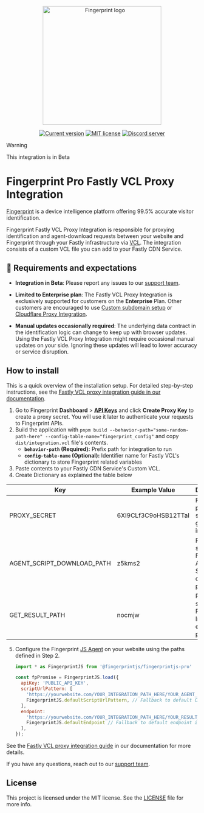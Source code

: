 <p align="center">
  <a href="https://fingerprint.com">
    <picture>
        <source media="(prefers-color-scheme: dark)" srcset="https://fingerprintjs.github.io/home/resources/logo_light.svg" />
        <source media="(prefers-color-scheme: light)" srcset="https://fingerprintjs.github.io/home/resources/logo_dark.svg" />
        <img src="https://fingerprintjs.github.io/home/resources/logo_dark.svg" alt="Fingerprint logo" width="312px" />
   </picture>
  </a>
</p>
<p align="center">
<a href="https://github.com/fingerprintjs/fingerprint-pro-fastly-vcl-integration"><img src="https://img.shields.io/github/v/release/fingerprintjs/fingerprint-pro-fastly-vcl-integration" alt="Current version"></a>
<a href="https://opensource.org/licenses/MIT"><img src="https://img.shields.io/:license-mit-blue.svg" alt="MIT license"></a>
<a href="https://discord.gg/39EpE2neBg"><img src="https://img.shields.io/discord/852099967190433792?style=logo&label=Discord&logo=Discord&logoColor=white" alt="Discord server"></a>
</p>

> [!WARNING]
> This integration is in Beta

# Fingerprint Pro Fastly VCL Proxy Integration

[Fingerprint](https://fingerprint.com) is a device intelligence platform offering 99.5% accurate visitor identification.

Fingerprint Fastly VCL Proxy Integration is responsible for proxying identification and agent-download requests between your website and Fingerprint through your Fastly infrastructure via [VCL](https://www.fastly.com/documentation/guides/vcl/using/). The integration consists of a custom VCL file you can add to your Fastly CDN Service.

## 🚧 Requirements and expectations

* **Integration in Beta**: Please report any issues to our [support team](https://fingerprint.com/support).

* **Limited to Enterprise plan**: The Fastly VCL Proxy Integration is exclusively supported for customers on the **Enterprise** Plan. Other customers are encouraged to use [Custom subdomain setup](https://dev.fingerprint.com/docs/custom-subdomain-setup) or [Cloudflare Proxy Integration](https://dev.fingerprint.com/docs/cloudflare-integration).

* **Manual updates occasionally required**: The underlying data contract in the identification logic can change to keep up with browser updates. Using the Fastly VCL Proxy Integration might require occasional manual updates on your side. Ignoring these updates will lead to lower accuracy or service disruption.

## How to install

This is a quick overview of the installation setup. For detailed step-by-step instructions, see the [Fastly VCL proxy integration guide in our documentation](https://dev.fingerprint.com/docs/fastly-vcl-proxy-integration).

1. Go to Fingerprint **Dashboard** > [**API Keys**](https://dashboard.fingerprint.com/api-keys) and click **Create Proxy Key** to create a proxy secret. You will use it later to authenticate your requests to Fingerprint APIs.
2. Build the application with `pnpm build --behavior-path="some-random-path-here" --config-table-name="fingerprint_config"` and copy `dist/integration.vcl` file's contents.
   - **`behavior-path` (Required):** Prefix path for integration to run
   - **`config-table-name` (Optional):** Identifier name for Fastly VCL's dictionary to store Fingerprint related variables
3. Paste contents to your Fastly CDN Service's Custom VCL.
4. Create Dictionary as explained the table below

| Key                        | Example Value             | Description                                                   |
|----------------------------|---------------------------|---------------------------------------------------------------|
| PROXY_SECRET               | 6XI9CLf3C9oHSB12TTaI | Fingerprint proxy secret generated in Step 1 |
| AGENT_SCRIPT_DOWNLOAD_PATH | z5kms2                    | Random string for Fingerprint Agent Script download path      |
| GET_RESULT_PATH            | nocmjw                    | Random string for Fingerprint Ingress endpoint path           |

5. Configure the Fingerprint [JS Agent](https://dev.fingerprint.com/docs/js-agent) on your website using the paths defined in Step 2.

    ```javascript
    import * as FingerprintJS from '@fingerprintjs/fingerprintjs-pro'
    
    const fpPromise = FingerprintJS.load({
      apiKey: 'PUBLIC_API_KEY',
      scriptUrlPattern: [
        'https://yourwebsite.com/YOUR_INTEGRATION_PATH_HERE/YOUR_AGENT_PATH_HERE?apiKey=<apiKey>&version=<version>&loaderVersion=<loaderVersion>',
        FingerprintJS.defaultScriptUrlPattern, // Fallback to default CDN in case of error
      ],
      endpoint: 
        'https://yourwebsite.com/YOUR_INTEGRATION_PATH_HERE/YOUR_RESULT_PATH_HERE?region=us',
        FingerprintJS.defaultEndpoint // Fallback to default endpoint in case of error
      ],
    });
    ```

See the [Fastly VCL proxy integration guide](https://dev.fingerprint.com/docs/fastly-vcl-proxy-integration#step-3-configure-the-fingerprint-javascript-agent-on-your-client) in our documentation for more details.

If you have any questions, reach out to our [support team](https://fingerprint.com/support).

## License

This project is licensed under the MIT license. See the [LICENSE](https://github.com/fingerprintjs/fingerprint-pro-fastly-vcl-integration/blob/main/LICENSE) file for more info.
